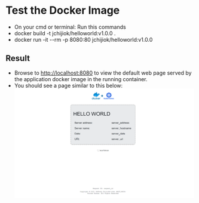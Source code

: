 # Test the Docker Image

- On your cmd or terminal: Run this commands
- docker build -t jchijiok/helloworld:v1.0.0 .
- docker run -it --rm -p 8080:80 jchijiok/helloworld:v1.0.0

## Result

- Browse to <http://localhost:8080> to view the default web page served by the application docker image in the running container.
- You should see a page similar to this below:
![Docker test image output](hello_world_image_result.png)
